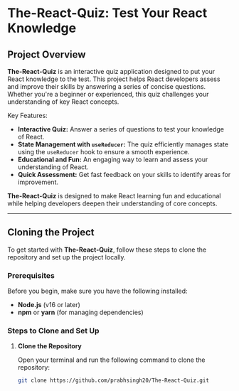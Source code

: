 # The-React-Quiz: Test Your React Knowledge

## Project Overview

**The-React-Quiz** is an interactive quiz application designed to put your React knowledge to the test. This project helps React developers assess and improve their skills by answering a series of concise questions. Whether you're a beginner or experienced, this quiz challenges your understanding of key React concepts.

Key Features:
- **Interactive Quiz:** Answer a series of questions to test your knowledge of React.
- **State Management with `useReducer`:** The quiz efficiently manages state using the `useReducer` hook to ensure a smooth experience.
- **Educational and Fun:** An engaging way to learn and assess your understanding of React.
- **Quick Assessment:** Get fast feedback on your skills to identify areas for improvement.

**The-React-Quiz** is designed to make React learning fun and educational while helping developers deepen their understanding of core concepts.

---

## Cloning the Project

To get started with **The-React-Quiz**, follow these steps to clone the repository and set up the project locally.

### Prerequisites

Before you begin, make sure you have the following installed:
- **Node.js** (v16 or later)
- **npm** or **yarn** (for managing dependencies)

### Steps to Clone and Set Up

1. **Clone the Repository**

   Open your terminal and run the following command to clone the repository:

   ```bash
   git clone https://github.com/prabhsingh20/The-React-Quiz.git
